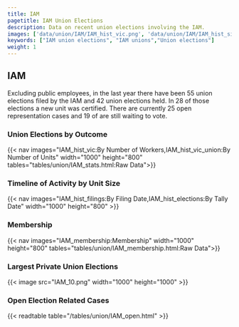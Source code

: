 ```yaml
---
title: IAM
pagetitle: IAM Union Elections
description: Data on recent union elections involving the IAM.
images: ['data/union/IAM/IAM_hist_vic.png', 'data/union/IAM/IAM_hist_size.png', 'data/union/IAM/IAM_10.png']
keywords: ["IAM union elections", "IAM unions","Union elections"]
weight: 1
---
```

##  IAM

Excluding public employees, in the last year there have been 55 union elections filed by the IAM and 42 union elections held. In 28 of those elections a new unit was certified. There are currently 25 open representation cases and 19 of are still waiting to vote.

### Union Elections by Outcome
{{< nav images="IAM_hist_vic:By Number of Workers,IAM_hist_vic_union:By Number of Units" width="1000" height="800" tables="tables/union/IAM_stats.html:Raw Data">}}

### Timeline of Activity by Unit Size
{{< nav images="IAM_hist_filings:By Filing Date,IAM_hist_elections:By Tally Date" width="1000" height="800" >}}

### Membership
{{< nav images="IAM_membership:Membership" width="1000" height="800" tables="tables/union/IAM_membership.html:Raw Data">}}

### Largest Private Union Elections
{{< image src="IAM_10.png" width="1000" height="1000"  >}}

### Open Election Related Cases
{{< readtable table="/tables/union/IAM_open.html" >}}

